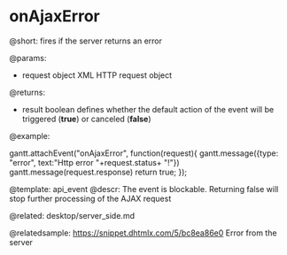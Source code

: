 onAjaxError
=============

@short:
	fires if the server returns an error

@params:

- request		object 			XML HTTP request object

@returns:  
- result     boolean       defines whether the default action of the event will be triggered (<b>true</b>) or canceled (<b>false</b>) 

@example:

gantt.attachEvent("onAjaxError", function(request){
    gantt.message({type: "error", text:"Http error "+request.status+ "!"})
    gantt.message(request.response)
    return true;
});

@template:	api_event
@descr:
The event is blockable. Returning false will stop further processing of the AJAX request

@related:
desktop/server_side.md


@relatedsample: https://snippet.dhtmlx.com/5/bc8ea86e0	Error from the server
